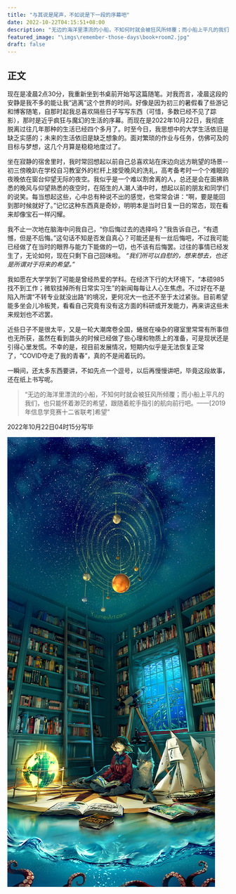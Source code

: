 ```yaml
---
title: "与其说是尾声，不如说是下一段的序幕吧"
date: 2022-10-22T04:15:51+08:00
description: "无边的海洋里漂流的小船，不知何时就会被狂风所倾覆；而小船上平凡的我们，也只能怀着渺茫的希望，跟随着舵手指引的航向前行吧。"
featured_image: "\imgs\remember-those-days\book+room2.jpg"
draft: false
---
```


## 正文

现在是凌晨2点30分，我重新坐到书桌前开始写这篇随笔。对我而言，凌晨这段的安静是我不多的能让我“逃离”这个世界的时间。好像是因为初三的暑假看了些游记和博客随笔，自那时起我总喜欢隔些日子写写东西（可惜，多数已经不见了踪影），那时是近乎疯狂与魔幻的生活的序幕。而现在是2022年10月22日，我彻底脱离过往几年那种的生活已经四个多月了。时至今日，我思想中的大学生活依旧是缺乏实感的；未来的生活依旧是缺乏想象的。面对繁琐的作业与任务，仿佛可及的目标与梦想，这几个月算是稳稳地度过了。

<!--more-->

坐在寂静的宿舍里时，我时常回想起以前自己总喜欢站在床边向远方眺望的场景--初三傍晚趴在学校自习教室外的栏杆上接受晚风的洗礼，高考备考时一个个难眠的夜晚依在窗台仰望无际的夜空。我似乎是一个难以割舍离的人，总还是会在面拂熟悉的晚风与仰望熟悉的夜空时，在陌生的人潮人涌中时，想起以前的朋友和同学们的说笑。每当想起这些，心中总有种说不出的感觉，也常常会讲：“啊，要是能回到那时候就好了。”记忆这种东西真是奇妙，明明本是当时日复一日的常态，现在看来却像宝石一样闪耀。 

我不止一次地在脑海中问我自己，“你后悔过去的选择吗？”我告诉自己，“有遗憾，但是不后悔。”这句话不知是否发自真心？可能还是有一丝后悔吧，不过我可能已经做了在当时的眼界与能力下能做的一切，也不该有后悔罢。过往的事情已经发生了，无论如何，现在只剩下自己回味啦。
*“我们所可以自慰的，想来想去，也还是所谓对于将来的希望。”* 

我如愿在大学学到了可能是曾经热爱的学科。在经济下行的大环境下，“本硕985找不到工作；微软挂掉所有日常实习生”的新闻每每让人心生焦虑。不过好在不是陷入所谓“不转专业就没出路”的境况，更何况大一也还不至于太过紧张。目前希望能多坐会儿冷板凳，看看自己究竟有没有这方面的科研或开发能力，再来讲这些未来规划也不迟罢。

近些日子不是很太平，又是一轮大潮席卷全国，蜷居在噪杂的寝室里常常有所事但也无所获，虽然在看到苗头的时候已经做了些心理和物质上的准备，可是现状还是引得心里发慌。不幸的是，视目前发展情况，短期内似乎是无法恢复正常了，“COVID夺走了我的青春”，真的不是闹着玩的。

一瞬间，还太多东西要讲，不如先点一个逗号，以后再慢慢讲吧，毕竟这段故事，还在纸上书写呢。

> “无边的海洋里漂流的小船，不知何时就会被狂风所倾覆；而小船上平凡的我们，也只能怀着渺茫的希望，跟随着舵手指引的航向前行吧。——[2019年信息学竞赛十二省联考]希望”

2022年10月22日04时15分写毕

![book+room2.jpg](\imgs\remember-those-days\book+room2.jpg)